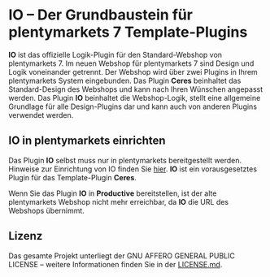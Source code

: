 # IO – Der Grundbaustein für plentymarkets 7 Template-Plugins

**IO** ist das offizielle Logik-Plugin für den Standard-Webshop von plentymarkets 7. Im neuen Webshop für plentymarkets 7 sind Design und Logik voneinander getrennt. Der Webshop wird über zwei Plugins in Ihrem plentymarkets System eingebunden. Das Plugin **Ceres** beinhaltet das Standard-Design des Webshops und kann nach Ihren Wünschen angepasst werden. Das Plugin **IO** beinhaltet die Webshop-Logik, stellt eine allgemeine Grundlage für alle Design-Plugins dar und kann auch von anderen Plugins verwendet werden.

## IO in plentymarkets einrichten

Das Plugin **IO** selbst muss nur in plentymarkets bereitgestellt werden. Hinweise zur Einrichtung von IO finden Sie [hier](https://knowledge.plentymarkets.com/omni-channel/online-shop/ceres-einrichten#10).
**IO** ist ein vorausgesetztes Plugin für das Template-Plugin **Ceres**.

<div class="alert alert-danger" role="alert">
    Wenn Sie das Plugin <b>IO</b> in <b>Productive</b> bereitstellen, ist der alte plentymarkets Webshop nicht mehr erreichbar, da <b>IO</b> die URL des Webshops übernimmt.
</div>

## Lizenz

Das gesamte Projekt unterliegt der GNU AFFERO GENERAL PUBLIC LICENSE – weitere Informationen finden Sie in der [LICENSE.md](https://github.com/plentymarkets/plugin-io/blob/stable/LICENSE.md).
